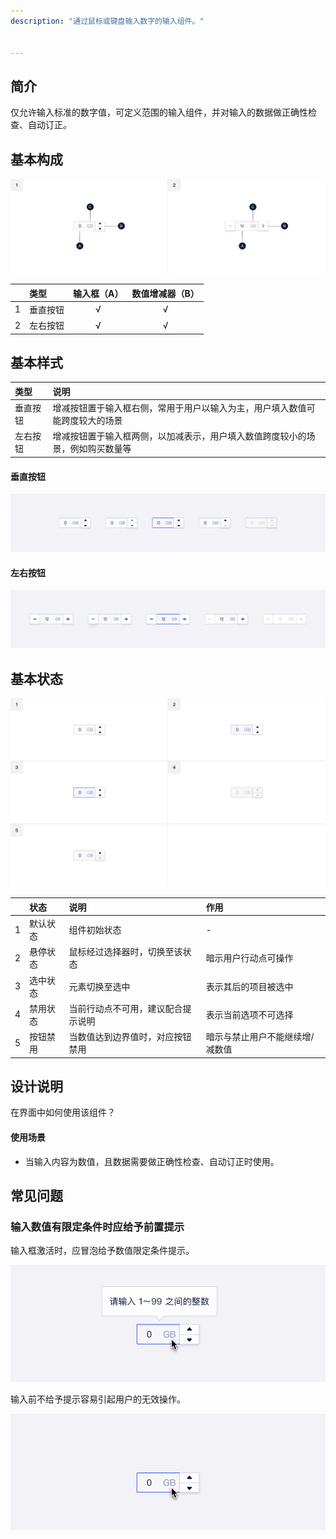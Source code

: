 ```yaml
---
description: "通过鼠标或键盘输入数字的输入组件。"


---
```


<!--副标题具体写法见源代码模式-->

## 简介

仅允许输入标准的数字值，可定义范围的输入组件，并对输入的数据做正确性检查、自动订正。



## 基本构成

![](../../../images/numberlnput/1.png)

|      | 类型     | 输入框（A） | 数值增减器（B） |
| ---- | :------- | :---------: | :-------------: |
| 1    | 垂直按钮 |      √      |        √        |
| 2    | 左右按钮 |      √      |        √        |




## 基本样式

| 类型     | 说明                                                         |
| :------- | :----------------------------------------------------------- |
| 垂直按钮 | 增减按钮置于输入框右侧，常用于用户以输入为主，用户填入数值可能跨度较大的场景 |
| 左右按钮 | 增减按钮置于输入框两侧，以加减表示，用户填入数值跨度较小的场景，例如购买数量等 |

#### 垂直按钮

![2](../../../images/numberlnput/2.png)

#### 左右按钮

![3](../../../images/numberlnput/3.png)





## 基本状态

![](../../../images/numberlnput/4.png)



|      | 状态     | 说明                               | 作用                            |
| :--: | :------- | :--------------------------------- | :------------------------------ |
|  1   | 默认状态 | 组件初始状态                       | -                               |
|  2   | 悬停状态 | 鼠标经过选择器时，切换至该状态     | 暗示用户行动点可操作            |
|  3   | 选中状态 | 元素切换至选中                     | 表示其后的项目被选中            |
|  4   | 禁用状态 | 当前行动点不可用，建议配合提示说明 | 表示当前选项不可选择            |
|  5   | 按钮禁用 | 当数值达到边界值时，对应按钮禁用   | 暗示与禁止用户不能继续增/减数值 |



## 

## 设计说明

在界面中如何使用该组件？

#### 使用场景    

- 当输入内容为数值，且数据需要做正确性检查、自动订正时使用。



## 常见问题

### 输入数值有限定条件时应给予前置提示



<div class="u-md-flex-without-bg">
   <div class="u-md-mr24">
      <p><i class="u-md-suggested"></i>输入框激活时，应冒泡给予数值限定条件提示。</p>
      <img src="../../../images/numberlnput/5.1.png" alt="" title="" />
   </div>
   <div>
      <p><i class="u-md-not-suggested"></i>输入前不给予提示容易引起用户的无效操作。</p>
      <img src="../../../images/numberlnput/5.2.png" alt="" title="" />
   </div>
</div>



<!--

## 主题

| 内容 | 值           | 默认值  |
| :--- | :----------- | :------ |
| icon | icon/nothing | nothing |
| icon | icon/nothing | nothing |


## 相关文档

1. [Tag 标签](https://www.ucloud.cn)
2. [Notice 提示](https://www.ucloud.cn)

-->

